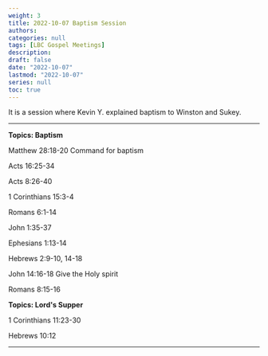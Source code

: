 ```yaml
---
weight: 3
title: 2022-10-07 Baptism Session
authors:
categories: null
tags: [LBC Gospel Meetings]
description: 
draft: false
date: "2022-10-07"
lastmod: "2022-10-07"
series: null
toc: true
---
```


It is a session where Kevin Y. explained baptism to Winston and Sukey.

<!--more-->
---

**Topics: Baptism**  

Matthew 28:18-20 Command for baptism  

Acts 16:25-34  

Acts 8:26-40  

1 Corinthians 15:3-4

Romans 6:1-14  

John 1:35-37  

Ephesians 1:13-14

Hebrews 2:9-10, 14-18

John 14:16-18  Give the Holy spirit

Romans 8:15-16


**Topics: Lord's Supper**  

1 Corinthians 11:23-30  

Hebrews 10:12

---

